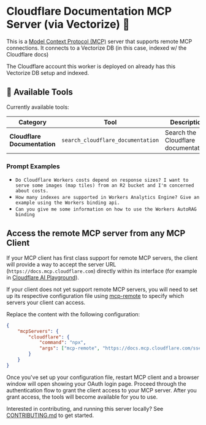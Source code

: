 # Cloudflare Documentation MCP Server (via Vectorize) 🔭

This is a [Model Context Protocol (MCP)](https://modelcontextprotocol.io/introduction) server that supports remote MCP connections. It connects to a Vectorize DB (in this case, indexed w/ the Cloudflare docs)

The Cloudflare account this worker is deployed on already has this Vectorize DB setup and indexed.

## 🔨 Available Tools

Currently available tools:

| **Category**                 | **Tool**                          | **Description**                      |
| ---------------------------- | --------------------------------- | ------------------------------------ |
| **Cloudflare Documentation** | `search_cloudflare_documentation` | Search the Cloudflare documentation. |

### Prompt Examples

- `Do Cloudflare Workers costs depend on response sizes? I want to serve some images (map tiles) from an R2 bucket and I'm concerned about costs.`
- `How many indexes are supported in Workers Analytics Engine? Give an example using the Workers binding api.`
- `Can you give me some information on how to use the Workers AutoRAG binding`

## Access the remote MCP server from any MCP Client

If your MCP client has first class support for remote MCP servers, the client will provide a way to accept the server URL (`https://docs.mcp.cloudflare.com`) directly within its interface (for example in [Cloudflare AI Playground](https://playground.ai.cloudflare.com/)).

If your client does not yet support remote MCP servers, you will need to set up its respective configuration file using [mcp-remote](https://www.npmjs.com/package/mcp-remote) to specify which servers your client can access.

Replace the content with the following configuration:

```json
{
	"mcpServers": {
		"cloudflare": {
			"command": "npx",
			"args": ["mcp-remote", "https://docs.mcp.cloudflare.com/sse"]
		}
	}
}
```

Once you've set up your configuration file, restart MCP client and a browser window will open showing your OAuth login page. Proceed through the authentication flow to grant the client access to your MCP server. After you grant access, the tools will become available for you to use.

Interested in contributing, and running this server locally? See [CONTRIBUTING.md](CONTRIBUTING.md) to get started.
